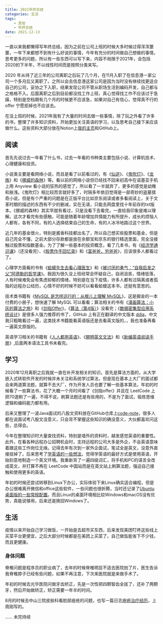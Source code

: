 ```yaml
---
title: 2021年终总结
categories: 生活
tags: 
    - 其他
    - 年终总结
date: 2021-12-13
---
```


一直以来我都懒得写年终总结，因为之前在公司上班的时候大多时候过得浑浑噩噩，一年下来都想不到有什么好说的事情，今年有充分的时间做自己想做的事情，思考更多的问题，所以有一些东西可以写下来，内容不局限于2021年，会包括2020的下半年，不以线性时间而是按照分类来写。

2020 年从待了近三年的公司离职之后玩了几个月，在11月入职了在信息港一家公司一个多月后又离职了。之所以会去信息港这家公司是因为当时没有继续找更适合自己的公司，妥协之下入职，结果发现公司不管从职场生活到编码开发，自己都与之格格不入。后面离职之后到目前都没找工作上班，真心觉得找工作不应该过于急躁，特别是空档期有几个月的时候更不应该急，如果对自己有信心，觉得真不行的 offer 宁愿拒掉也不应该去。

在没上班的时候，2021年我有了大量的时间去做一些事情，除了玩之外看了许多的书，整理了许多知识资料，开始更加关注英语的学习，以及思考自己接下来应该做什么。这些资料大部分放在Notion上[我的主页](https://notion.zguishen.com/)和GitHub上。

## 阅读

首先先说过去一年看了什么书，过去一年看的书种类主要包括小说、计算机技术、心理健康和投资。

小说类主要是看网络小说，而且是看了以前看过的，有《[仙逆](https://book.douban.com/subject/10795878/)》、《[鬼吹灯](https://book.douban.com/subject/26734228/)》、《[龙族](https://book.douban.com/subject/4737329/)》和《[挪威的森林](https://book.douban.com/subject/4737329/)》等。看以前的网络小说但已经找不回来初高中在诺基亚手机上用 Anyview 看小说的狂热的感觉了，所以看了一半就弃了，更多的感觉是幼稚和肤浅。《鬼吹灯》相比较而言就好多了，时隔多年依旧觉得是一部奇妙的盗墓猎奇小说，但是有个严重的问题是在正版平台比如京东阅读或者多看阅读上，关于文革时期的描述的东西有不少的删减，实在无语，只能去网盘里找十年前存的txt版本。《挪威的森林》其实早就有看过，只是没看下去看完，一直给我印象是难以理解。这次才看完有些感触，可能是随着年龄增加共情能力有所提升，成长的烦恼人人都有，各有不同，有的人选择结束自己的生命，有的人冰冷地路过这个世界。

近几年的基金很火，特别是酱香科技都出名了，所以自己想买些股票和基金，但是自己完全不懂，之前大部分存款都是放在余额宝和京东的银行精选里面，完全没接触过股票和指数基金。为了了解一些基本的投资概念，看了几本书，有《[经济学通识课](https://book.douban.com/subject/27104764/)》（还没看完）、《[股票作手回忆录](https://book.douban.com/subject/1021346/)》和《[富爸爸，穷爸爸](https://book.douban.com/subject/1033778/)》，应该很多人都看过了。

心理学方面看的书有《[蛤蟆先生去看心理医生](https://book.douban.com/subject/35143790/)》和《[被讨厌的勇气：“自我启发之父”阿德勒的哲学课](https://book.douban.com/subject/26369699/)》。我因为很久没上班经常会怀疑自己，自闭沮丧，情绪低落，人有时候难免会有焦虑抑郁的情绪，特别是在当下疫情，许多人都有过隔离或者孤独的远程办公经历，心情不好的时候不妨可以看看蛤蟆这本书，还挺有意思的。

技术类书籍有《[MySQL 是怎样运行的：从根儿上理解 MySQL](https://juejin.cn/book/6844733769996304392)》，这是掘金的一本付费的小册子，想快速了解 MySQL 可以看看；算法相关的书有《[漫画算法：小灰的算法之旅](https://book.douban.com/subject/33420587/)》和《[剑指Offer](https://book.douban.com/subject/27008702/)》，《[算法（第4版）](https://book.douban.com/subject/19952400/)》没看完；《[数据密集型应用系统设计](https://book.douban.com/subject/30329536/)》是很多人强力推荐的书了，GitHub 上有正在翻译的中文版本 [ddia](https://github.com/Vonng/ddia)，中文我只粗略看过一遍，这类技术书籍能看英语版还是去看英文版的，，我也准备再看一遍英文原版的。

英语学习相关的书籍有《[人人都用英语](https://book.douban.com/subject/30325761/)》、《[開明英文文法](https://book.douban.com/subject/3860425/)》和《[新编英语阅读手册](https://book.douban.com/subject/1291278/)》,后面两本语法工具书未看完。

## 学习

2020年12月离职之后我就一直在补开发相关的知识。首先是算法方面的，从大学嵌入式转软件开发的时候并未关注和系统学过算法，但是现在基本上大厂的面试都会来两道算法题，就算不去大厂，作为开发人员也要了解一些基本算法，年初的时候看了一些算法书，花了大概一个月时间看了《剑指offer》并且在 LeetCode 上把70道刷了一遍，不得不说，刷算法题还是有些用的，不是为了面试，锻炼思维逻辑和编码能力都有用。

后来又整理了一波Java面试的八股文资料放在GitHub仓库上[code-note](https://github.com/zgshen/code-note)，很多人都在说面试考八股文没意义，只会背不掌握这些知识的确没意义，大伙都喜欢问这些，总得会。

今年在整理知识时大量查找资料，特别是墙外的资料时，越发感觉英语的重要性。此外，在看各种远程办公招聘机会时，支持远程的公司大多是外企，不会英语意味着跟这些工作岗位无缘。记得去年有次到一家外企面试，笔试全是英文，没意外直接挂掉了。后来思考了[学英语的一些想法](https://zguishen.com/posts/7c215c5f.html)，觉得学英语的最好方式是使用英语，开始刻意地制造一个英文环境。我重新背了一遍四级词汇，将手机和PC的语言全改成英文，并打算不再在 LeetCode 中国站而是在英文站上刷算法题，强迫自己接触和使用更多的英语。

年初的时候还尝试转移到Linux下办公，实际体验下来Linux确实适合编程，但是办公很难离开微信和office这些软件，一些问题也很折腾，当时还记录了[Ubuntu 桌面版的一些常规配置](https://zguishen.com/posts/2277194.html)。而且Linux的桌面环境相比较Windows和macOS没有优势，真能说够用，后来还是换回Windows了。

## 生活

疫情以来开始自己学习做饭，一开始是去超市买东西，后来发现美团叮咚这些线上买菜平台更便宜，之后大部分时候都是在美团上买菜了。自己做饭能省下不少钱，而且更健康。

### 身体问题
脊椎问题是程序员的职业病了，去年的时候脊椎明显不适去医院拍了片，医生告诉我脊椎脖子已经有些问题，如果不再注意，下次来医院就是来做手术了。

年初的时候去光华医院问做牙齿矫正，先是一次性把四颗智齿全拔了，还补了两颗牙，然后开始做矫正，矫正需要一年半的时间。

8月的时候去中山三院皮肤科看脸部痤疮的问题，也写一篇日志[痤疮治疗经历](https://zguishen.com/posts/227062ab.html)，上周刚写的。

...... 未完待续







